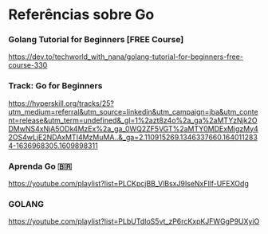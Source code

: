 # Referências sobre Go

### Golang Tutorial for Beginners [FREE Course]

https://dev.to/techworld_with_nana/golang-tutorial-for-beginners-free-course-330

### Track: Go for Beginners

https://hyperskill.org/tracks/25?utm_medium=referral&utm_source=linkedin&utm_campaign=jba&utm_content=release&utm_term=undefined&_gl=1%2azt8z4o%2a_ga%2aMTYzNjk2ODMwNS4xNjA5ODk4MzEx%2a_ga_0WQ2ZF5VGT%2aMTY0MDExMjgzMy42OS4wLjE2NDAxMTI4MzMuMA..&_ga=2.110915269.1346337660.1640112834-1636968305.1609898311

### Aprenda Go 🇧🇷

https://youtube.com/playlist?list=PLCKpcjBB_VlBsxJ9IseNxFllf-UFEXOdg

### GOLANG

https://youtube.com/playlist?list=PLbUTdIoS5vt_zP6rcKxpKJFWGgP9UXyiO
